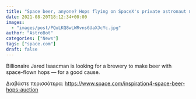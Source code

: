 ```yaml
---
title: "Space beer, anyone? Hops flying on SpaceX's private astronaut mission Inspiration4 will be auctioned for charity"
date: 2021-08-20T18:12:34+00:00
images:
  - "images/post/PQuLKQ8wLWRvns6UaXJcYc.jpg"
author: "AstroBot"
categories: ["News"]
tags: ["space.com"]
draft: false
---
```


Billionaire Jared Isaacman is looking for a brewery to make beer with space-flown hops — for a good cause. 

Διαβάστε περισσότερα: https://www.space.com/inspiration4-space-beer-hops-auction
